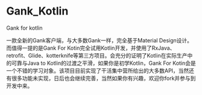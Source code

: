 # Gank_Kotlin
Gank for kotlin

一款全新的Gank客户端，与大多数Gank一样，完全基于Material Design设计。而值得一提的是Gank For Kotin完全试用Kotlin开发，并使用了RxJava、retrofit、Glide、kotterknife等第三方项目。会充分的证明了Kotlin在实际生产中的可靠与Java to Kotlin的过渡之平滑，如果你是初学Kotlin，Gank For Kotin会是一个不错的学习对象。该项目目前实现了干活集中营所给出的大多数API，当然还有很多功能未实现，日后也会继续完善，当然如果你有兴趣，欢迎你fork并参与到开发中来。
